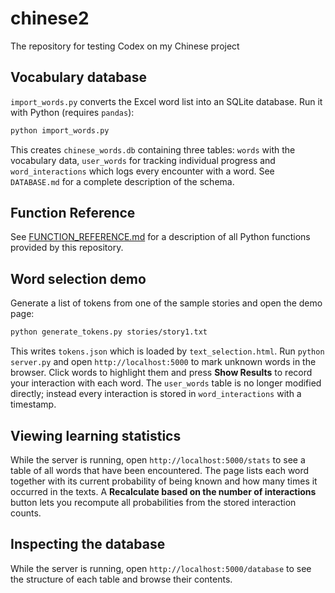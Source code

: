 # chinese2
The repository for testing Codex on my Chinese project


## Vocabulary database

`import_words.py` converts the Excel word list into an SQLite database. Run it
with Python (requires `pandas`):

```bash
python import_words.py
```

This creates `chinese_words.db` containing three tables: `words` with the
vocabulary data, `user_words` for tracking individual progress and
`word_interactions` which logs every encounter with a word. See
`DATABASE.md` for a complete description of the schema.

## Function Reference

See [FUNCTION_REFERENCE.md](FUNCTION_REFERENCE.md) for a description of all Python functions provided by this repository.

## Word selection demo

Generate a list of tokens from one of the sample stories and open the demo page:

```bash
python generate_tokens.py stories/story1.txt
```

This writes `tokens.json` which is loaded by `text_selection.html`.
Run `python server.py` and open `http://localhost:5000` to mark unknown
words in the browser. Click words to highlight them and press
**Show Results** to record your interaction with each word. The
`user_words` table is no longer modified directly; instead every
interaction is stored in `word_interactions` with a timestamp.

## Viewing learning statistics

While the server is running, open `http://localhost:5000/stats` to see a table
of all words that have been encountered. The page lists each word together with
its current probability of being known and how many times it occurred in the
texts. A **Recalculate based on the number of interactions** button lets you
recompute all probabilities from the stored interaction counts.

## Inspecting the database

While the server is running, open `http://localhost:5000/database` to see the
structure of each table and browse their contents.
